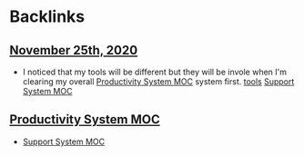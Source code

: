 
# Backlinks
## [November 25th, 2020](<November 25th, 2020.md>)
- I noticed that my tools will be different but they will be invole when I'm clearing my overall [Productivity System MOC](<Productivity System MOC.md>) system first. [tools](<tools.md>) [Support System MOC](<Support System MOC.md>)

## [Productivity System MOC](<Productivity System MOC.md>)
- [Support System MOC](<Support System MOC.md>)

